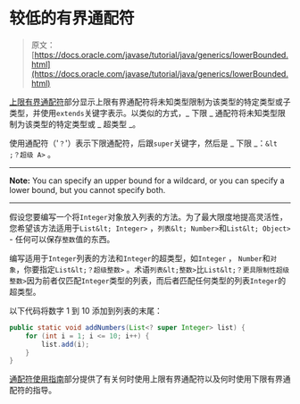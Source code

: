 # 较低的有界通配符

> 原文： [https://docs.oracle.com/javase/tutorial/java/generics/lowerBounded.html](https://docs.oracle.com/javase/tutorial/java/generics/lowerBounded.html)

[上限有界通配符](upperBounded.html)部分显示上限有界通配符将未知类型限制为该类型的特定类型或子类型，并使用`extends`关键字表示。以类似的方式，_ 下限 _ 通配符将未知类型限制为该类型的特定类型或 _ 超类型 _。

使用通配符（'`？`'）表示下限通配符，后跟`super`关键字，然后是 _ 下限 _：`&lt ;？超级 A>` 。

* * *

**Note:** You can specify an upper bound for a wildcard, or you can specify a lower bound, but you cannot specify both.

* * *

假设您要编写一个将`Integer`对象放入列表的方法。为了最大限度地提高灵活性，您希望该方法适用于`List&lt; Integer>` ，`列表&lt; Number>`和`List&lt; Object>` - 任何可以保存`整数`值的东西。

编写适用于`Integer`列表的方法和`Integer`的超类型，如`Integer` ， `Number`和`对象`，你要指定`List&lt;？超级整数>` 。术语`列表&lt;整数>`比`List&lt;？更具限制性超级整数>`因为前者仅匹配`Integer`类型的列表，而后者匹配任何类型的列表`Integer`的超类型。

以下代码将数字 1 到 10 添加到列表的末尾：

```java
public static void addNumbers(List<? super Integer> list) {
    for (int i = 1; i <= 10; i++) {
        list.add(i);
    }
}

```

[通配符使用指南](wildcardGuidelines.html)部分提供了有关何时使用上限有界通配符以及何时使用下限有界通配符的指导。